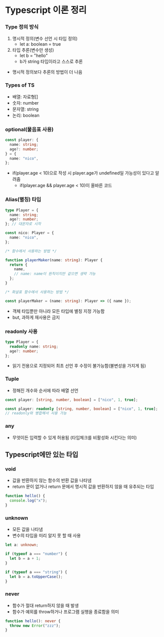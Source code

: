 # Typescript 이론 정리

### Type 정의 방식

1. 명시적 정의(변수 선언 시 타입 정의)
   - let a: boolean = true
2. 타입 추론(변수만 생성)
   - let b = "hello"
   - b가 string 타입이라고 스스로 추론

- 명시적 정의보다 추론의 방법이 더 나음

### Types of TS

- 배열: 자료형[]
- 숫자: number
- 문자열: string
- 논리: boolean

### optional(물음표 사용)

```typescript
const player: {
  name: string;
  age?: number;
} = {
  name: "nico",
};
```

- if(player.age < 10)으로 작성 시 player.age가 undefined일 가능성이 있다고 알려줌
  - if(player.age && player.age < 10)이 올바른 코드

### Alias(별칭) 타입

```typescript
type Player = {
  name: string;
  age?: number;
}; // 대문자로 시작

const nico: Player = {
  name: "nico",
};

/* 함수에서 사용하는 방법 */

function playerMaker(name: string): Player {
  return {
    name,
    // name: name이 원칙이지만 같으면 생략 가능
  };
}

/* 화살표 함수에서 사용하는 방법 */

const playerMaker = (name: string): Player => ({ name });
```

- 객체 타입뿐만 아니라 모든 타입에 별칭 지정 가능함
- but, 과하게 재사용은 금지

### readonly 사용

```typescript
type Player = {
  readonly name: string;
  age?: number;
};
```

- 읽기 전용으로 지정되어 최초 선언 후 수정이 불가능함(불변성을 가지게 됨)

### Tuple

- 정해진 개수와 순서에 따라 배열 선언

```typescript
const player: [string, number, boolean] = ["nico", 1, true];

const player: readonly [string, number, boolean] = ["nico", 1, true];
// readonly와 병합해서 사용 가능
```

### any

- 무엇이든 입력할 수 있게 허용됨 (타입체크를 비활성화 시킨다는 의미)

## Typescript에만 있는 타입

### void

- 값을 반환하지 않는 함수의 반환 값을 나타냄
- return 문이 없거나 return 문에서 명시적 값을 반환하지 않을 때 유추되는 타입

```typescript
function hello() {
  console.log("x");
}
```

### unknown

- 모든 값을 나타냄
- 변수의 타입을 미리 알지 못 할 때 사용

```typescript
let a: unknown;

if (typeof a === "number") {
  let b = a + 1;
}

if (typeof a === "string") {
  let b = a.toUpperCase();
}
```

### never

- 함수가 절대 return하지 않을 때 발생
- 함수가 예외를 throw하거나 프로그램 실행을 종료함을 의미

```typescript
function hello(): never {
  throw new Error("zzz");
}
```
